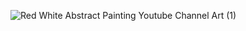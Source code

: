 ![Red White Abstract Painting Youtube Channel Art (1)](https://user-images.githubusercontent.com/75142232/156607437-f0e966bf-0623-41c4-9499-9a78c39b8eec.png)
